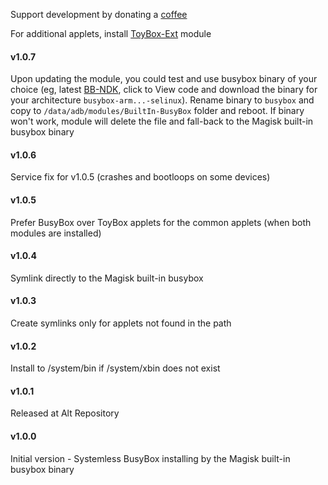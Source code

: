 Support development by donating a [coffee](https://zgfg.github.io/PayPal.html)

For additional applets, install [ToyBox-Ext](https://github.com/Magisk-Modules-Alt-Repo/ToyBox-Ext) module

#### v1.0.7
Upon updating the module, you could test and use busybox binary of your choice (eg, latest [BB-NDK](https://github.com/Magisk-Modules-Repo/busybox-ndk), click to View code and download the binary for your architecture 
 `busybox-arm...-selinux`). Rename binary to `busybox` and copy to `/data/adb/modules/BuiltIn-BusyBox` folder and reboot. If binary won't work, module will delete the file and fall-back to the Magisk built-in busybox binary

#### v1.0.6
Service fix for v1.0.5 (crashes and bootloops on some devices)

#### v1.0.5
Prefer BusyBox over ToyBox applets for the common applets (when both modules are installed)

#### v1.0.4
Symlink directly to the Magisk built-in busybox

#### v1.0.3
Create symlinks only for applets not found in the path

#### v1.0.2
Install to /system/bin if /system/xbin does not exist

#### v1.0.1
Released at Alt Repository

#### v1.0.0
Initial version - Systemless BusyBox installing by the Magisk built-in busybox binary
